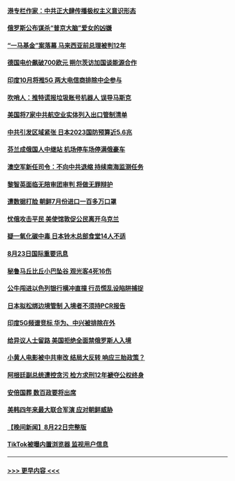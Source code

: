 #### [港专栏作家：中共正大肆传播极权主义意识形态](../pages/prog202/a103509372.md?t=08240401) 
#### [俄罗斯公布谋杀“普京大脑”爱女的凶嫌](../pages/prog202/a103509246.md?t=08240401) 
#### [“一马基金”案落幕 马来西亚前总理被判12年](../pages/prog202/a103509289.md?t=08240401) 
#### [德国电价飙破700欧元 朔尔茨访加国谈能源合作](../pages/prog202/a103509292.md?t=08240401) 
#### [印度10月将推5G 两大电信商排除中企参与](../pages/prog202/a103509282.md?t=08240401) 
#### [吹哨人：推特谎报垃圾账号机器人 误导马斯克](../pages/prog202/a103509237.md?t=08240401) 
#### [美国将7家中共航空业实体列入出口管制清单](../pages/prog202/a103509144.md?t=08240401) 
#### [中共引发区域紧张 日本2023国防预算近5.6兆](../pages/prog202/a103509113.md?t=08240401) 
#### [芬兰成俄国人中继站 机场停车场停满俄豪车](../pages/prog202/a103509023.md?t=08240401) 
#### [澳空军新任司令：不向中共退缩 持续南海监测任务](../pages/prog202/a103509114.md?t=08240401) 
#### [黎智英面临无陪审团审判 将做无罪辩护](../pages/prog202/a103509039.md?t=08240401) 
#### [遭数据打脸 朝鲜7月份进口一百多万口罩](../pages/prog202/a103509030.md?t=08240401) 
#### [忧俄攻击平民 美使馆敦促公民离开乌克兰](../pages/prog202/a103509025.md?t=08240401) 
#### [疑一氧化碳中毒 日本铃木总部食堂14人不适](../pages/prog202/a103508980.md?t=08240401) 
#### [8月23日国际重要讯息](../pages/prog202/a103508981.md?t=08240401) 
#### [秘鲁马丘比丘小巴坠谷 观光客4死16伤](../pages/prog202/a103508957.md?t=08240401) 
#### [公牛闯进以色列银行横冲直撞 行员慌乱设陷阱捕捉](../pages/prog202/a103508937.md?t=08240401) 
#### [日本拟松绑边境管制 入境者不须持PCR报告](../pages/prog202/a103508929.md?t=08240401) 
#### [印度5G频谱竞标 华为、中兴被排除在外](../pages/prog202/a103508924.md?t=08240401) 
#### [给异议人士留路 美国拒绝全面禁俄罗斯人入境](../pages/prog202/a103508909.md?t=08240401) 
#### [小黄人电影被中共审改 结局大反转 响应三胎政策？](../pages/prog202/a103508415.md?t=08240401) 
#### [阿根廷副总统遭控贪污 检方求刑12年褫夺公权终身](../pages/prog202/a103508871.md?t=08240401) 
#### [安倍国葬 数百政要将出席](../pages/prog202/a103508791.md?t=08240401) 
#### [美韩四年来最大联合军演 应对朝鲜威胁](../pages/prog202/a103508783.md?t=08240401) 
#### [【晚间新闻】8月22日完整版](../pages/prog202/a103508774.md?t=08240401) 
#### [TikTok被曝内置浏览器 监视用户信息](../pages/prog202/a103508661.md?t=08240401) 

----
#### [ >>> 更早内容 <<< ](../indexes/prog202-earlier.md)
